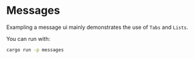 # Messages

Exampling a message ui mainly demonstrates the use of `Tabs` and `Lists`.

You can run with:

``` sh
cargo run -p messages
```
